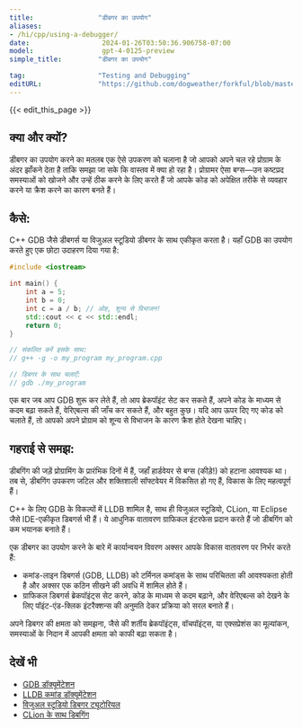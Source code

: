 ```yaml
---
title:                "डीबगर का उपयोग"
aliases:
- /hi/cpp/using-a-debugger/
date:                  2024-01-26T03:50:36.906758-07:00
model:                 gpt-4-0125-preview
simple_title:         "डीबगर का उपयोग"

tag:                  "Testing and Debugging"
editURL:              "https://github.com/dogweather/forkful/blob/master/content/hi/cpp/using-a-debugger.md"
---
```


{{< edit_this_page >}}

## क्या और क्यों?
डीबगर का उपयोग करने का मतलब एक ऐसे उपकरण को चलाना है जो आपको अपने चल रहे प्रोग्राम के अंदर झाँकने देता है ताकि समझा जा सके कि वास्तव में क्या हो रहा है। प्रोग्रामर ऐसा बग्स—उन कष्टप्रद समस्याओं को खोजने और उन्हें ठीक करने के लिए करते हैं जो आपके कोड को अपेक्षित तरीके से व्यवहार करने या क्रैश करने का कारण बनते हैं।

## कैसे:
C++ GDB जैसे डीबगर्स या विजुअल स्टूडियो डीबगर के साथ एकीकृत करता है। यहाँ GDB का उपयोग करते हुए एक छोटा उदाहरण दिया गया है:

```C++
#include <iostream>

int main() {
    int a = 5;
    int b = 0;
    int c = a / b; // ओह, शून्य से विभाजन!
    std::cout << c << std::endl;
    return 0;
}

// संकलित करें इसके साथ:
// g++ -g -o my_program my_program.cpp

// डिबगर के साथ चलाएँ:
// gdb ./my_program
```

एक बार जब आप GDB शुरू कर लेते हैं, तो आप ब्रेकपॉइंट सेट कर सकते हैं, अपने कोड के माध्यम से कदम बढ़ा सकते हैं, वेरिएबल्स की जाँच कर सकते हैं, और बहुत कुछ। यदि आप ऊपर दिए गए कोड को चलाते हैं, तो आपको अपने प्रोग्राम को शून्य से विभाजन के कारण क्रैश होते देखना चाहिए।

## गहराई से समझ:
डीबगिंग की जड़ें प्रोग्रामिंग के प्रारंभिक दिनों में हैं, जहाँ हार्डवेयर से बग्स (कीड़े!) को हटाना आवश्यक था। तब से, डीबगिंग उपकरण जटिल और शक्तिशाली सॉफ्टवेयर में विकसित हो गए हैं, विकास के लिए महत्वपूर्ण हैं।

C++ के लिए GDB के विकल्पों में LLDB शामिल है, साथ ही विजुअल स्टूडियो, CLion, या Eclipse जैसे IDE-एकीकृत डिबगर्स भी हैं। ये आधुनिक वातावरण ग्राफिकल इंटरफेस प्रदान करते हैं जो डीबगिंग को कम भयानक बनाते हैं।

एक डीबगर का उपयोग करने के बारे में कार्यान्वयन विवरण अक्सर आपके विकास वातावरण पर निर्भर करते हैं:

- कमांड-लाइन डिबगर्स (GDB, LLDB) को टर्मिनल कमांड्स के साथ परिचितता की आवश्यकता होती है और अक्सर एक कठिन सीखने की अवधि में शामिल होते हैं।
- ग्राफिकल डिबगर्स ब्रेकपॉइंट्स सेट करने, कोड के माध्यम से कदम बढ़ाने, और वेरिएबल्स को देखने के लिए पॉइंट-एंड-क्लिक इंटरैक्शन्स की अनुमति देकर प्रक्रिया को सरल बनाते हैं।

अपने डिबगर की क्षमता को समझना, जैसे की शर्तीय ब्रेकपॉइंट्स, वॉचपॉइंट्स, या एक्सप्रेशंस का मूल्यांकन, समस्याओं के निदान में आपकी क्षमता को काफी बढ़ा सकता है।

## देखें भी
- [GDB डॉक्यूमेंटेशन](https://www.gnu.org/software/gdb/documentation/)
- [LLDB कमांड डॉक्यूमेंटेशन](https://lldb.llvm.org/use/map.html)
- [विजुअल स्टूडियो डिबगर ट्यूटोरियल](https://docs.microsoft.com/en-us/visualstudio/debugger/debugger-feature-tour)
- [CLion के साथ डिबगिंग](https://www.jetbrains.com/help/clion/debugging-code.html)
